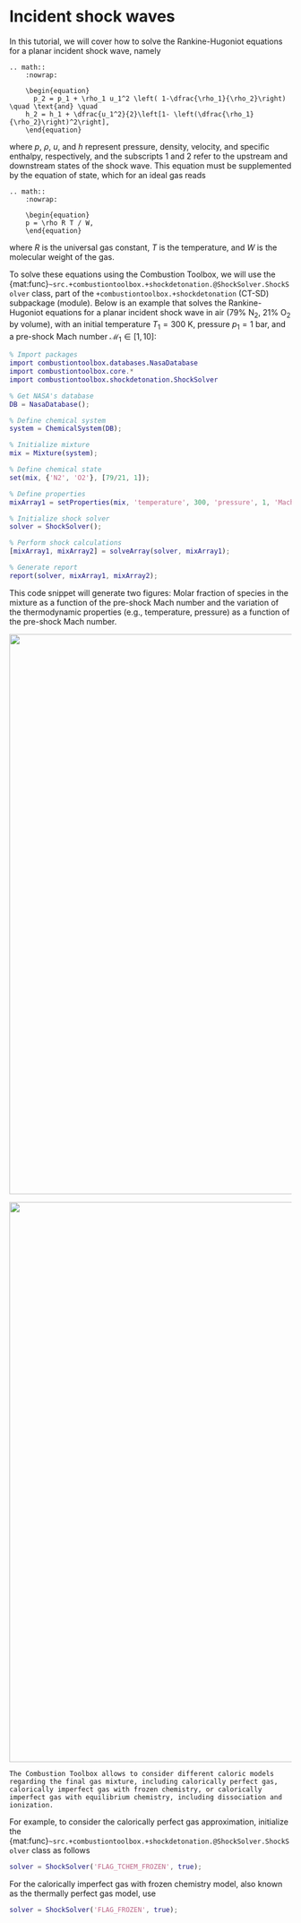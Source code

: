 # Incident shock waves

In this tutorial, we will cover how to solve the Rankine-Hugoniot equations for a planar incident shock wave, namely

```{eval-rst}
.. math::
    :nowrap:

    \begin{equation}
      p_2 = p_1 + \rho_1 u_1^2 \left( 1-\dfrac{\rho_1}{\rho_2}\right) \quad \text{and} \quad 
    h_2 = h_1 + \dfrac{u_1^2}{2}\left[1- \left(\dfrac{\rho_1}{\rho_2}\right)^2\right],
    \end{equation}
```
where $p$, $\rho$, $u$, and $h$ represent pressure, density, velocity, and specific enthalpy, respectively, and the subscripts 1 and 2 refer to the upstream and downstream states of the shock wave. This equation must be supplemented by the equation of state, which for an ideal gas reads

```{eval-rst}
.. math::
    :nowrap:

    \begin{equation}
    p = \rho R T / W,
    \end{equation}
```
where $R$ is the universal gas constant, $T$ is the temperature, and $W$ is the molecular weight of the gas. 

To solve these equations using the Combustion Toolbox, we will use the {mat:func}`~src.+combustiontoolbox.+shockdetonation.@ShockSolver.ShockSolver`  class, part of the `+combustiontoolbox.+shockdetonation` (CT-SD) subpackage (module). Below is an example that solves the Rankine-Hugoniot equations for a planar incident shock wave in air (79% $\text{N}_2$, 21% $\text{O}_2$ by volume), with an initial temperature $T_1 = 300$ K, pressure $p_1 = 1$ bar, and a pre-shock Mach number $\mathcal{M}_1 \in [1, 10]$:

```matlab
% Import packages
import combustiontoolbox.databases.NasaDatabase
import combustiontoolbox.core.*
import combustiontoolbox.shockdetonation.ShockSolver

% Get NASA's database
DB = NasaDatabase();

% Define chemical system
system = ChemicalSystem(DB);

% Initialize mixture
mix = Mixture(system);

% Define chemical state
set(mix, {'N2', 'O2'}, [79/21, 1]);

% Define properties
mixArray1 = setProperties(mix, 'temperature', 300, 'pressure', 1, 'Mach', 1:0.1:10);

% Initialize shock solver
solver = ShockSolver();

% Perform shock calculations
[mixArray1, mixArray2] = solveArray(solver, mixArray1);

% Generate report
report(solver, mixArray1, mixArray2);
```

This code snippet will generate two figures: Molar fraction of species in the mixture as a function of the pre-shock Mach number and the variation of the thermodynamic properties (e.g., temperature, pressure) as a function of the pre-shock Mach number.

<p align="center">
    <img src="../../_static/img/shock_waves_1_fig1.svg" width="1000">
</p>

<p align="center">
    <img src="../../_static/img/shock_waves_1_fig2.svg" width="1000">
</p>

````{tip}
The Combustion Toolbox allows to consider different caloric models regarding the final gas mixture, including calorically perfect gas, calorically imperfect gas with frozen chemistry, or calorically imperfect gas with equilibrium chemistry, including dissociation and ionization. 
````

For example, to consider the calorically perfect gas approximation, initialize the {mat:func}`~src.+combustiontoolbox.+shockdetonation.@ShockSolver.ShockSolver` class as follows

```matlab
solver = ShockSolver('FLAG_TCHEM_FROZEN', true);
````

For the calorically imperfect gas with frozen chemistry model, also known as the thermally perfect gas model, use

```matlab
solver = ShockSolver('FLAG_FROZEN', true);
````
